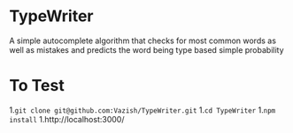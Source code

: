 # TypeWriter
A simple autocomplete algorithm that checks for most common words as well as mistakes and predicts the word being type based simple probability

# To Test
1.`git clone git@github.com:Vazish/TypeWriter.git`
1.`cd TypeWriter`
1.`npm install`
1.http://localhost:3000/
